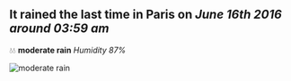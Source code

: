 ## It rained the last time in Paris on *June 16th 2016 around 03:59 am*
💧💧  **moderate rain** *Humidity 87%*

![moderate rain](http://openweathermap.org/img/w/10n.png)
